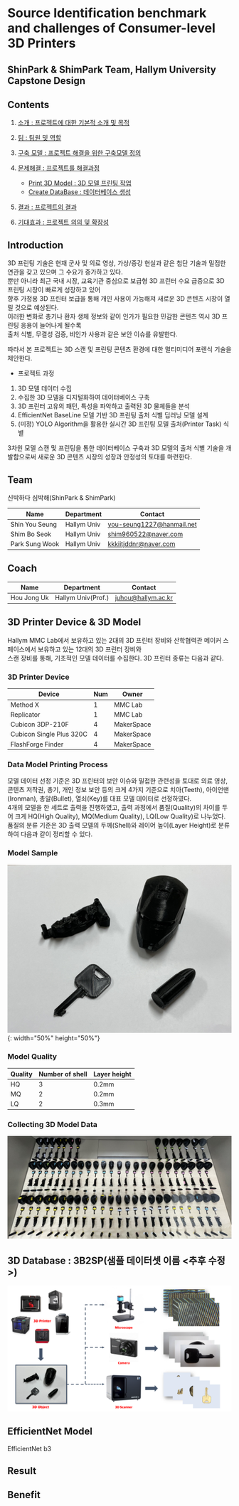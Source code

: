 # Source Identification benchmark and challenges of Consumer-level 3D Printers
## ShinPark & ShimPark Team, Hallym University Capstone Design

## Contents
1. [소개 : 프로젝트에 대한 기본적 소개 및 목적](#Introduction)
2. [팀 : 팀원 및 역할](#Team)
3. [구축 모델 : 프로젝트 해결을 위한 구축모델 정의](#Model)
4. [문제해결 : 프로젝트를 해결과정](#Method)
    - [Print 3D Model : 3D 모델 프린팅 작업](#Printing3DModel)
    - [Create DataBase : 데이터베이스 생성](#DataBase)

5. [결과 : 프로젝트의 결과](#Result)
5. [기대효과 : 프로젝트 의의 및 확장성](#Benefit)


## Introduction

3D 프린팅 기술은 현재 군사 및 의료 영상, 가상/증강 현실과 같은 첨단 기술과 밀접한 연관을 갖고 있으며 그 수요가 증가하고 있다.<br>
뿐만 아니라 최근 국내 시장, 교육기관 중심으로 보급형 3D 프린터 수요 급증으로 3D 프린팅 시장이 빠르게 성장하고 있어 <br>향후
가정용 3D 프린터 보급을 통해 개인 사용이 가능해져 새로운 3D 콘텐츠 시장이 열릴 것으로 예상된다. <br>이러한 변화로 총기나 환자 생체 정보와 같이 인가가 필요한 민감한 콘텐츠 역시 3D 프린팅 응용이 늘어나게 될수록 <br>출처 식별, 무결성 검증, 비인가 사용과 같은 보안 이슈를 유발한다.

따라서 본 프로젝트는 3D 스캔 및 프린팅 콘텐츠 환경에 대한 멀티미디어 포렌식 기술을 제안한다.

- 프로젝트 과정
1. 3D 모델 데이터 수집
2. 수집한 3D 모델을 디지털화하여 데이터베이스 구축
3. 3D 프린터 고유의 패턴, 특성을 파악하고 출력된 3D 물체들을 분석
4. EfficientNet BaseLine 모델 기반 3D 프린팅 출처 식별 딥러닝 모델 설계
5. (미정) YOLO Algorithm을 활용한 실시간 3D 프린팅 모델 출처(Printer Task) 식별

3차원 모델 스캔 및 프린팅을 통한 데이터베이스 구축과 3D 모델의 출처 식별 기술을 개발함으로써 새로운 3D 콘텐츠 시장의 성장과 안정성의 토대를 마련한다.



## Team

신박하다 심박해(ShinPark & ShimPark)

|Name|Department|Contact|
|---|---|---|
| Shin You Seung | Hallym Univ | you-seung1227@hanmail.net
| Shim Bo Seok | Hallym Univ | shim960522@naver.com
| Park Sung Wook | Hallym Univ | kkkiitjddnr@naver.com


## Coach
|Name|Department|Contact|
|---|---|---|
| Hou Jong Uk | Hallym Univ(Prof.) | juhou@hallym.ac.kr


## 3D Printer Device & 3D Model
Hallym MMC Lab에서 보유하고 있는 2대의 3D 프린터 장비와 산학협력관 메이커 스페이스에서 보유하고 있는 12대의 3D 프린터 장비와 <br>스캔 장비를 통해, 기초적인 모델 데이터를 수집한다.
3D 프린터 종류는 다음과 같다.

### 3D Printer Device
|Device|Num|Owner|
|---|---|---|
| Method X | 1 | MMC Lab
| Replicator | 1 | MMC Lab
| Cubicon 3DP-210F | 4 | MakerSpace
| Cubicon Single Plus 320C | 4 | MakerSpace
| FlashForge Finder | 4 | MakerSpace

### Data Model Printing Process
모델 데이터 선정 기준은 3D 프린터의 보안 이슈와 밀접한 관련성을 토대로 의료 영상, 콘텐츠 저작권, 총기, 개인 정보 보안 등의 크게 4가지 기준으로
치아(Teeth), 아이언맨(Ironman), 총알(Bullet), 열쇠(Key)를 대표 모델 데이터로 선정하였다.<br>
4개의 모델을 한 세트로 출력을 진행하였고, 출력 과정에서 품질(Quality)의 차이를 두어
크게 HQ(High Quality), MQ(Medium Quality), LQ(Low Quality)로 나누었다.<br>
품질의 분류 기준은 3D 출력 모델의 두께(Shell)와 레이어 높이(Layer Height)로 분류하여 다음과 같이 정리할 수 있다.

### Model Sample
![3D Model](./images/device/model_object.jpg){: width="50%" height="50%"}

### Model Quality
|Quality|Number of shell|Layer height|
|---|---|---|
| HQ | 3 | 0.2mm
| MQ | 2 | 0.2mm
| LQ | 2 | 0.3mm

### Collecting 3D Model Data
![Total Model](./images/model/IMG_0587.jpg)



## 3D Database : 3B2SP(샘플 데이터셋 이름 <추후 수정>)

![3D Database Processing](./images/chart_sample.png)


## EfficientNet Model
EfficientNet b3

## Result


## Benefit
